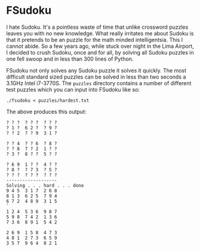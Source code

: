 # FSudoku
I hate Sudoku.  It's a pointless waste of time that unlike crossword puzzles
leaves you with no new knowledge.  What really irritates me about Sudoku is
that it pretends to be an puzzle for the math minded intelligentsia.  This I
cannot abide.  So a few years ago, while stuck over night in the Lima Airport,
I decided to crush Sudoku, once and for all, by solving all Sudoku puzzles in
one fell swoop and in less than 300 lines of Python.

FSudoku not only solves any Sudoku puzzle it solves it quickly.  The most
difficult standard sized puzzles can be solved in less than two seconds a 3.1GHz
Intel i7-3770S.  The ``puzzles`` directory contains a number of different test
puzzles which you can input into FSudoku like so:

    ./fsudoku < puzzles/hardest.txt

The above produces this output:

```
? ? ?  ? ? ?  ? ? ? 
? 1 ?  6 2 ?  ? 9 ? 
? ? 2  ? ? 9  3 1 ? 

? ? 4  ? ? 6  ? 8 ? 
? ? 8  7 ? 2  1 ? ? 
? 3 ?  8 ? ?  5 ? ? 

? 6 9  1 ? ?  4 ? ? 
? 8 ?  ? 7 3  ? 5 ? 
? ? ?  ? ? ?  ? ? ? 
-------------------
Solving . . . hard . . . done
9 4 5  3 1 7  2 6 8 
8 1 3  6 2 5  7 9 4 
6 7 2  4 8 9  3 1 5 
`
1 2 4  5 3 6  9 8 7 
5 9 8  7 4 2  1 3 6 
7 3 6  8 9 1  5 4 2 

2 6 9  1 5 8  4 7 3 
4 8 1  2 7 3  6 5 9 
3 5 7  9 6 4  8 2 1 
```
